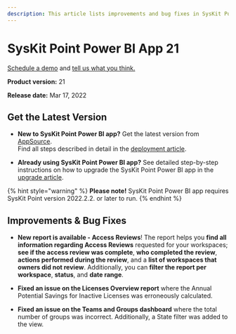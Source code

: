 ```yaml
---
description: This article lists improvements and bug fixes in SysKit Point Power BI app version 21.
--- 
```


# SysKit Point Power BI App 21

[Schedule a demo](https://www.syskit.com/products/point/request-a-demo/) and [tell us what you think.](https://www.syskit.com/company/contact-us/)

**Product version:** 21

**Release date:** Mar 17, 2022

## Get the Latest Version

* **New to SysKit Point Power BI app?** Get the latest version from [AppSource](https://appsource.microsoft.com/en/product/power-bi/syskitltd.syskit_point_powerbi).<br/>
    Find all steps described in detail in the [deployment article](../installation/deploy-syskit-point.md).
    
* **Already using SysKit Point Power BI app?** See detailed step-by-step instructions on how to upgrade the SysKit Point Power BI app in the [upgrade article](../../upgrade-power-bi-app.md).


{% hint style="warning" %}
**Please note!**
SysKit Point Power BI app requires SysKit Point version 2022.2.2. or later to run.
{% endhint %}

## Improvements & Bug Fixes

* **New report is available - Access Reviews**!
The report helps you **find all information regarding Access Reviews** requested for your workspaces; **see if the access review was complete**, **who completed the review**, **actions performed during the review**, and a **list of workspaces that owners did not review**. 
Additionally, you can **filter the report per workspace**, **status**, and **date range**.

* **Fixed an issue on the Licenses Overview report** where the Annual Potential Savings for Inactive Licenses was erroneously calculated.
* **Fixed an issue on the Teams and Groups dashboard** where the total number of groups was incorrect. Additionally, a State filter was added to the view.